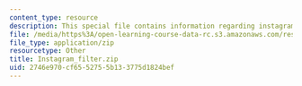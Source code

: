 ```yaml
---
content_type: resource
description: This special file contains information regarding instagram filter.
file: /media/https%3A/open-learning-course-data-rc.s3.amazonaws.com/res-2-006-girls-who-build-cameras-summer-2016/2746e970cf6552755b133775d1824bef_Instagram_filter.zip
file_type: application/zip
resourcetype: Other
title: Instagram_filter.zip
uid: 2746e970-cf65-5275-5b13-3775d1824bef
---
```

